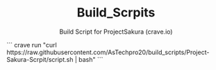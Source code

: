<h1 align="center" id="title">Build_Scrpits</h1>
<p align="center" id="description">Build Script for ProjectSakura (crave.io) </p>
```
crave run "curl https://raw.githubusercontent.com/AsTechpro20/build_scripts/Project-Sakura-Scrpit/script.sh | bash"
```
